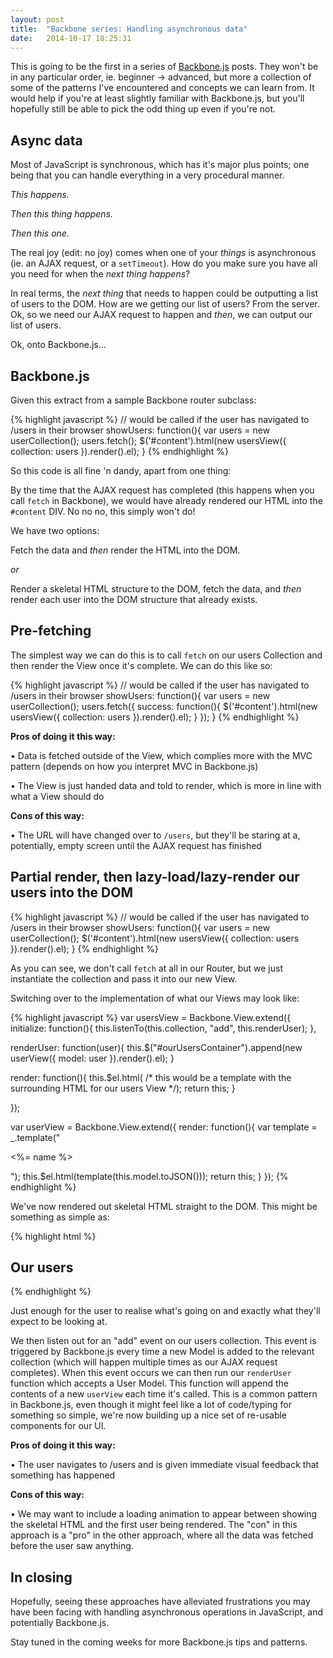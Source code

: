 ```yaml
---
layout: post
title:  "Backbone series: Handling asynchronous data"
date:   2014-10-17 18:25:31
---
```


This is going to be the first in a series of [Backbone.js](http://backbonejs.org) posts. They won't be in any particular order, ie. beginner -> advanced, but more a collection of some of the patterns I've encountered and concepts we can learn from. It would help if you're at least slightly familiar with Backbone.js, but you'll hopefully still be able to pick the odd thing up even if you're not.

## Async data

Most of JavaScript is synchronous, which has it's major plus points; one being that you can handle everything in a very procedural manner.

*This happens.*

*Then this thing happens.*

*Then this one.*

The real joy (edit: no joy) comes when one of your *things* is asynchronous (ie. an AJAX request, or a `setTimeout`). How do you make sure you have all you need for when the *next thing happens*?

In real terms, the *next thing* that needs to happen could be outputting a list of users to the DOM. How are we getting our list of users? From the server. Ok, so we need our AJAX request to happen and *then*, we can output our list of users.

Ok, onto Backbone.js...

## Backbone.js

Given this extract from a sample Backbone router subclass:

{% highlight javascript %}
// would be called if the user has navigated to /users in their browser
showUsers: function(){
  var users = new userCollection();
  users.fetch();
  $('#content').html(new usersView({
    collection: users
  }).render().el);
}
{% endhighlight %}

So this code is all fine 'n dandy, apart from one thing:

By the time that the AJAX request has completed (this happens when you call `fetch` in Backbone), we would have already rendered our HTML into the `#content` DIV. No no no, this simply won't do!

We have two options:

Fetch the data and *then* render the HTML into the DOM.

*or*

Render a skeletal HTML structure to the DOM, fetch the data, and *then* render each user into the DOM structure that already exists.

## Pre-fetching

The simplest way we can do this is to call `fetch` on our users Collection and then render the View once it's complete. We can do this like so:

{% highlight javascript %}
// would be called if the user has navigated to /users in their browser
showUsers: function(){
  var users = new userCollection();
  users.fetch({
    success: function(){
      $('#content').html(new usersView({
        collection: users
      }).render().el);
    }
  });
}
{% endhighlight %}

**Pros of doing it this way:**

• Data is fetched outside of the View, which complies more with the MVC pattern (depends on how you interpret MVC in Backbone.js)

• The View is just handed data and told to render, which is more in line with what a View should do

**Cons of this way:**

• The URL will have changed over to `/users`, but they'll be staring at a, potentially, empty screen until the AJAX request has finished

## Partial render, then lazy-load/lazy-render our users into the DOM

{% highlight javascript %}
// would be called if the user has navigated to /users in their browser
showUsers: function(){
  var users = new userCollection();
  $('#content').html(new usersView({
    collection: users
  }).render().el);
}
{% endhighlight %}

As you can see, we don't call `fetch` at all in our Router, but we just instantiate the collection and pass it into our new View.

Switching over to the implementation of what our Views may look like:

{% highlight javascript %}
var usersView = Backbone.View.extend({
  initialize: function(){
    this.listenTo(this.collection, "add", this.renderUser);
  },

  renderUser: function(user){
    this.$("#ourUsersContainer").append(new userView({
      model: user
    }).render().el);
  }

  render: function(){
    this.$el.html( /* this would be a template with the surrounding HTML for our users View */);
    return this;
  }

});

var userView = Backbone.View.extend({
  render: function(){
    var template = _.template("<p><%= name %></p>");
    this.$el.html(template(this.model.toJSON()));
    return this;
  }
});
{% endhighlight %}

We've now rendered out skeletal HTML straight to the DOM. This might be something as simple as:

{% highlight html %}
<h2>Our users</h2>
<div id="ourUsersContainer"></div>
{% endhighlight %}

Just enough for the user to realise what's going on and exactly what they'll expect to be looking at.

We then listen out for an "add" event on our users collection. This event is triggered by Backbone.js every time a new Model is added to the relevant collection (which will happen multiple times as our AJAX request completes). When this event occurs we can then run our `renderUser` function which accepts a User Model. This function will append the contents of a new `userView` each time it's called. This is a common pattern in Backbone.js, even though it might feel like a lot of code/typing for something so simple, we're now building up a nice set of re-usable components for our UI. 

**Pros of doing it this way:**

• The user navigates to /users and is given immediate visual feedback that something has happened

**Cons of this way:**

• We may want to include a loading animation to appear between showing the skeletal HTML and the first user being rendered. The "con" in this approach is a "pro" in the other approach, where all the data was fetched before the user saw anything.

## In closing

Hopefully, seeing these approaches have alleviated frustrations you may have been facing with handling asynchronous operations in JavaScript, and potentially Backbone.js.

Stay tuned in the coming weeks for more Backbone.js tips and patterns.